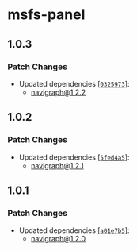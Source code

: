 # msfs-panel

## 1.0.3

### Patch Changes

- Updated dependencies [[`0325973`](https://github.com/Navigraph/sdk/commit/03259735f5627a6a405d527dd3ed80f0a42311b1)]:
  - navigraph@1.2.2

## 1.0.2

### Patch Changes

- Updated dependencies [[`5fed4a5`](https://github.com/Navigraph/sdk/commit/5fed4a5cbd80ec9ee7eefc4a81320a44ecb79c12)]:
  - navigraph@1.2.1

## 1.0.1

### Patch Changes

- Updated dependencies [[`a01e7b5`](https://github.com/Navigraph/sdk/commit/a01e7b5d2df08a7eba74cb42b03929e1f500ba19)]:
  - navigraph@1.2.0
